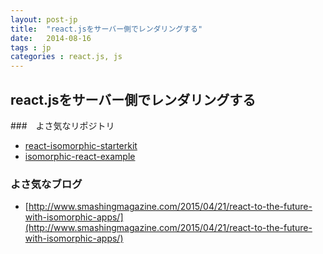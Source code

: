 ```yaml
---
layout: post-jp
title:  "react.jsをサーバー側でレンダリングする"
date:   2014-08-16
tags : jp
categories : react.js, js
---
```



## react.jsをサーバー側でレンダリングする

###　よさ気なリポジトリ

- [react-isomorphic-starterkit](https://github.com/RickWong/react-isomorphic-starterkit)
- [isomorphic-react-example](https://github.com/DavidWells/isomorphic-react-example)

### よさ気なブログ
 - [http://www.smashingmagazine.com/2015/04/21/react-to-the-future-with-isomorphic-apps/](http://www.smashingmagazine.com/2015/04/21/react-to-the-future-with-isomorphic-apps/)
